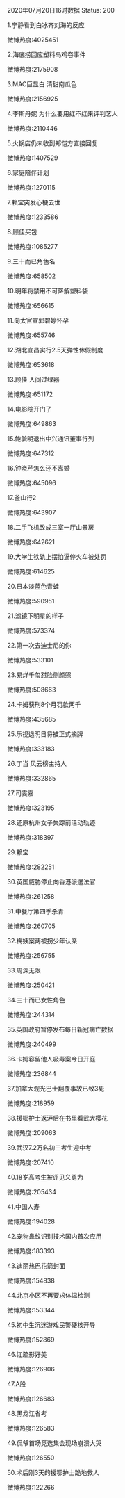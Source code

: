 2020年07月20日16时数据
Status: 200

1.宁静看到白冰齐刘海的反应

微博热度:4025451

2.海底捞回应塑料乌鸡卷事件

微博热度:2175908

3.MAC巨显白 清甜南瓜色

微博热度:2156925

4.李斯丹妮 为什么要用红不红来评判艺人

微博热度:2110446

5.火锅店仍未收到郑恺方直接回复

微博热度:1407529

6.家庭陪伴计划

微博热度:1270115

7.赖宝突发心梗去世

微博热度:1233586

8.顾佳买包

微博热度:1085277

9.三十而已角色名

微博热度:658502

10.明年将禁用不可降解塑料袋

微博热度:656615

11.向太官宣郭碧婷怀孕

微博热度:655746

12.湖北宜昌实行2.5天弹性休假制度

微博热度:653618

13.顾佳 人间过绿器

微博热度:651172

14.电影院开门了

微博热度:649863

15.鲍毓明退出中兴通讯董事行列

微博热度:647312

16.钟晓芹怎么还不离婚

微博热度:645096

17.釜山行2

微博热度:643907

18.二手飞机改成三室一厅山景房

微博热度:642621

19.大学生铁轨上摆拍逼停火车被处罚

微博热度:614625

20.日本淡蓝色青蛙

微博热度:590951

21.滤镜下明星的样子

微博热度:573374

22.第一次去迪士尼的你

微博热度:533101

23.易烊千玺怼脸侧颜照

微博热度:508663

24.卡姆获刑8个月罚款两千

微博热度:435685

25.乐视退明日将被正式摘牌

微博热度:333183

26.丁当 风云榜主持人

微博热度:332865

27.司雯嘉

微博热度:323195

28.还原杭州女子失踪前活动轨迹

微博热度:318397

29.赖宝

微博热度:282251

30.英国威胁停止向香港派遣法官

微博热度:261258

31.中餐厅第四季杀青

微博热度:260705

32.梅姨案两被拐少年认亲

微博热度:256755

33.周深无限

微博热度:250421

34.三十而已女性角色

微博热度:244314

35.英国政府暂停发布每日新冠病亡数据

微博热度:240499

36.卡姆容留他人吸毒案今日开庭

微博热度:236844

37.加拿大观光巴士翻覆事故已致3死

微博热度:218959

38.援鄂护士返沪后在书里看武大樱花

微博热度:209063

39.武汉7.2万名初三考生迎中考

微博热度:207410

40.18岁高考生被评见义勇为

微博热度:205434

41.中国人寿

微博热度:194028

42.宠物鼻纹识别技术国内首次应用

微博热度:183393

43.迪丽热巴花箭封面

微博热度:154838

44.北京小区不再要求体温检测

微博热度:153344

45.初中生沉迷游戏民警硬核开导

微博热度:152869

46.江疏影好美

微博热度:126906

47.A股

微博热度:126683

48.黑龙江省考

微博热度:126583

49.侃爷首场竞选集会现场崩溃大哭

微博热度:126550

50.术后刚3天的援鄂护士跪地救人

微博热度:122266


